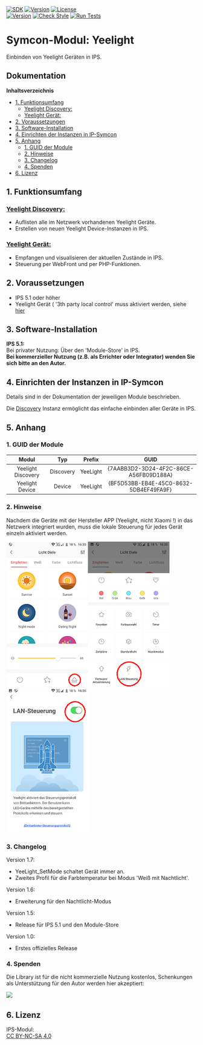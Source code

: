 [![SDK](https://img.shields.io/badge/Symcon-PHPModul-red.svg)](https://www.symcon.de/service/dokumentation/entwicklerbereich/sdk-tools/sdk-php/)
[![Version](https://img.shields.io/badge/Modul%20Version-1.7-blue.svg)]()
[![License](https://img.shields.io/badge/License-CC%20BY--NC--SA%204.0-green.svg)](https://creativecommons.org/licenses/by-nc-sa/4.0/)  
[![Version](https://img.shields.io/badge/Symcon%20Version-5.1%20%3E-green.svg)](https://www.symcon.de/forum/threads/30857-IP-Symcon-5-1-%28Stable%29-Changelog)
[![Check Style](https://github.com/Nall-chan/Yeelight/workflows/Check%20Style/badge.svg)](https://github.com/Nall-chan/Yeelight/actions) [![Run Tests](https://github.com/Nall-chan/Yeelight/workflows/Run%20Tests/badge.svg)](https://github.com/Nall-chan/Yeelight/actions)  

# Symcon-Modul: Yeelight <!-- omit in toc -->
Einbinden von Yeelight Geräten in IPS.  

## Dokumentation <!-- omit in toc -->

**Inhaltsverzeichnis**

- [1. Funktionsumfang](#1-funktionsumfang)
  - [Yeelight Discovery:](#yeelight-discovery)
  - [Yeelight Gerät:](#yeelight-gerät)
- [2. Voraussetzungen](#2-voraussetzungen)
- [3. Software-Installation](#3-software-installation)
- [4. Einrichten der Instanzen in IP-Symcon](#4-einrichten-der-instanzen-in-ip-symcon)
- [5. Anhang](#5-anhang)
  - [1. GUID der Module](#1-guid-der-module)
  - [2. Hinweise](#2-hinweise)
  - [3. Changelog](#3-changelog)
  - [4. Spenden](#4-spenden)
- [6. Lizenz](#6-lizenz)

## 1. Funktionsumfang


### [Yeelight Discovery:](YeelightDiscovery/)  

 - Auflisten alle im Netzwerk vorhandenen Yeelight Geräte.  
 - Erstellen von neuen Yeelight Device-Instanzen in IPS.  

### [Yeelight Gerät:](YeelightDevice/)  

 - Empfangen und visualisieren der aktuellen Zustände in IPS.  
 - Steuerung per WebFront und per PHP-Funktionen.  

## 2. Voraussetzungen

 - IPS 5.1 oder höher  
 - Yeelight Gerät ( '3th party local control' muss aktiviert werden, siehe [hier](#2-hinweise)  

## 3. Software-Installation

**IPS 5.1:**  
   Bei privater Nutzung:
     Über den 'Module-Store' in IPS.  
   **Bei kommerzieller Nutzung (z.B. als Errichter oder Integrator) wenden Sie sich bitte an den Autor.**  

## 4. Einrichten der Instanzen in IP-Symcon

Details sind in der Dokumentation der jeweiligen Module beschrieben.  

Die [Discovery](YeelightDiscovery/) Instanz ermöglicht das einfache einbinden aller Geräte in IPS.  


## 5. Anhang

###  1. GUID der Module

 
|       Modul        |    Typ    |  Prefix  |                  GUID                  |
| :----------------: | :-------: | :------: | :------------------------------------: |
| Yeelight Discovery | Discovery | YeeLight | {7AABB3D2-3D24-4F2C-86CE-A56FB09D188A} |
|  Yeelight Device   |  Device   | YeeLight | {BF5D53BB-EB4E-45C0-8632-5DB4EF49FA9F} |


### 2. Hinweise  

Nachdem die Geräte mit der Hersteller APP (Yeelight, nicht Xiaomi !) in das Netzwerk integriert wurden, muss die lokale Steuerung für jedes Gerät einzeln aktiviert werden.  

![App1](imgs/app1.png)![App2](imgs/app2.png)![App3](imgs/app3.png)  

### 3. Changelog

Version 1.7:  
 - YeeLight_SetMode schaltet Gerät immer an.  
 - Zweites Profil für die Farbtemperatur bei Modus 'Weiß mit Nachtlicht'.  

Version 1.6:  
 - Erweiterung für den Nachtlicht-Modus  

Version 1.5:  
 - Release für IPS 5.1 und den Module-Store  

Version 1.0:  
 - Erstes offizielles Release  

### 4. Spenden  
  
  Die Library ist für die nicht kommerzielle Nutzung kostenlos, Schenkungen als Unterstützung für den Autor werden hier akzeptiert:  

<a href="https://www.paypal.com/cgi-bin/webscr?cmd=_s-xclick&hosted_button_id=G2SLW2MEMQZH2" target="_blank"><img src="https://www.paypalobjects.com/de_DE/DE/i/btn/btn_donate_LG.gif" border="0" /></a>

## 6. Lizenz

  IPS-Modul:  
  [CC BY-NC-SA 4.0](https://creativecommons.org/licenses/by-nc-sa/4.0/)  
 
